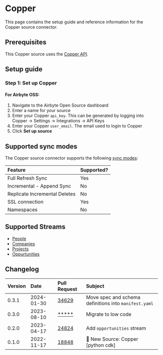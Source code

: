 # Copper

This page contains the setup guide and reference information for the Copper source connector.

## Prerequisites

This Copper source uses the [Copper API](https://developer.copper.com/).

## Setup guide

### Step 1: Set up Copper

#### For Airbyte OSS:

1. Navigate to the Airbyte Open Source dashboard
2. Enter a name for your source
3. Enter your Copper `api_key`. This can be generated by logging into Copper -> Settings -> Integrations -> API Keys
4. Enter your Copper `user_email`. The email used to login to Copper
5. Click **Set up source**

## Supported sync modes

The Copper source connector supports the following [sync modes](https://docs.airbyte.com/cloud/core-concepts#connection-sync-modes):

| Feature                       | Supported? |
| :---------------------------- | :--------- |
| Full Refresh Sync             | Yes        |
| Incremental - Append Sync     | No         |
| Replicate Incremental Deletes | No         |
| SSL connection                | Yes        |
| Namespaces                    | No         |

## Supported Streams

- [People](https://developer.copper.com/people/list-people-search.html)
- [Companies](https://developer.copper.com/companies/list-companies-search.html)
- [Projects](https://developer.copper.com/projects/list-projects-search.html)
- [Oppurtunities](https://developer.copper.com/opportunities/list-opportunities-search.html)

## Changelog

| Version | Date       | Pull Request                                              | Subject                             |
| :------ | :--------- | :-------------------------------------------------------- | :---------------------------------- |
| 0.3.1 | 2024-01-30 | [34629](https://github.com/airbytehq/airbyte/pull/34629) | Move spec and schema definitions into `manifest.yaml` |
| 0.3.0   | 2023-08-10 | [*****](https://github.com/airbytehq/airbyte/pull/*****)  | Migrate to low code                 |
| 0.2.0   | 2023-04-17 | [24824](https://github.com/airbytehq/airbyte/pull/24824)  | Add `opportunities` stream          |
| 0.1.0   | 2022-11-17 | [18848](https://github.com/airbytehq/airbyte/pull/18848)  | 🎉 New Source: Copper [python cdk]  |
